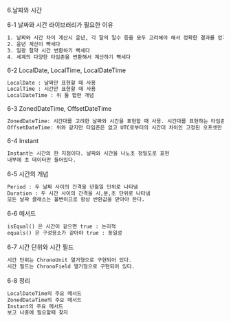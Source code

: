 6.날짜와 시간

6-1 날짜와 시간 라이브러리가 필요한 이유
```html
1. 날짜와 시간 차이 계산시 윤년, 각 달의 일수 등을 모두 고려해야 해서 정확한 결과를 얻기 어렵다
2. 윤년 계산이 빡세다
3. 일광 절약 시간 변환하기 빡세다
4. 세계의 다양한 타임존을 변환해서 계산하기 빡세다
```

6-2 LocalDate, LocalTime, LocalDateTime
```html
LocalDate : 날짜만 표현할 때 사용
LocalTime : 시간만 표현할 때 사용
LocalDateTime : 위 둘 합한 개념
```

6-3 ZonedDateTime, OffsetDateTime
```html
ZonedDateTime: 시간대를 고려한 날짜와 시간을 표현할 때 사용. 시간대를 표현하는 타임존 포함
OffsetDateTime: 위와 같지만 타임존은 없고 UTC로부터의 시간대 차이인 고정된 오프셋만 포함
```

6-4 Instant
```html
Instant는 시간의 한 지점이다. 날짜와 시간을 나노초 정밀도로 표현
내부에 초 데이터만 들어있다.
```

6-5 시간의 개념
```html
Period : 두 날짜 사이의 간격을 년월일 단위로 나타냄
Duration : 두 시간 사이의 간격을 시,분,초 단위로 나타냄
모든 날짜 클래스는 불변이므로 항상 반환값을 받아야 한다.
```

6-6 메서드
```html
isEqual() 은 시간이 같으면 true : 논리적
equals() 은 구성용소가 같아야 true : 동일성
```

6-7 시간 단위와 시간 필드
```html
시간 단위는 ChronoUnit 열거형으로 구현되어 있다.
시간 필드는 ChronoField 열거형으로 구현되어 있다.
```

6-8 정리
```html
LocalDateTime의 주요 메서드
ZonedDataTime의 주요 메서드
Instant의 주요 메서드
보고 나중에 필요할때 찾자
```